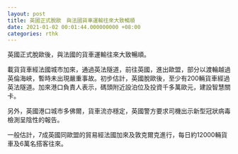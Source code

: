 ```yaml
---
layout: post
title: 英國正式脫歐　與法國貨車運輸往來大致暢順
date: 2021-01-02 00:01:44.000000000 +08:00
categories: rthk
---
```


英國正式脫歐後，與法國的貨車運輸往來大致暢順。

載貨貨車經法國城市加來，通過英法隧道，前往英國，進出歐盟，部分以渡輪越過英倫海峽，暫時未出現嚴重事故。初步估計，英國脫歐後，至少有200輛貨車經過英法隧道。加來港口負責人表示，碼頭附近設泊位及投資千多萬歐元，建設智慧關卡。

另外，英國港口城市多佛爾，貨車流亦穩定，英國警方要求司機出示新型冠狀病毒檢測呈陰性的報告。

一般估計，7成英國同歐盟的貿易經法國加來及敦克爾克進行，每日約12000輛貨車及6萬名搭客往來。
